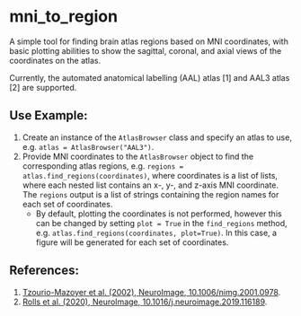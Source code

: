 # mni_to_region
A simple tool for finding brain atlas regions based on MNI coordinates, with basic plotting abilities to show the sagittal, coronal, and axial views of the coordinates on the atlas.

Currently, the automated anatomical labelling (AAL) atlas [1] and AAL3 atlas [2] are supported.

## Use Example:
1. Create an instance of the `AtlasBrowser` class and specify an atlas to use, e.g. `atlas = AtlasBrowser("AAL3")`.
2. Provide MNI coordinates to the `AtlasBrowser` object to find the corresponding atlas regions, e.g. `regions = atlas.find_regions(coordinates)`, where coordinates is a list of lists, where each nested list contains an x-, y-, and z-axis MNI coordinate. The `regions` output is a list of strings containing the region names for each set of coordinates.
   - By default, plotting the coordinates is not performed, however this can be changed by setting `plot = True` in the `find_regions` method, e.g. `atlas.find_regions(coordinates, plot=True)`. In this case, a figure will be generated for each set of coordinates.

## References:
1. [Tzourio-Mazoyer et al. (2002), NeuroImage, 10.1006/nimg.2001.0978](https://www.sciencedirect.com/science/article/pii/S1053811901909784).
2. [Rolls et al. (2020), NeuroImage, 10.1016/j.neuroimage.2019.116189](https://www.sciencedirect.com/science/article/pii/S1053811919307803).
